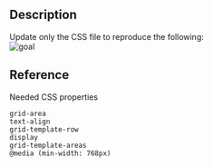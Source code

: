 ## Description

Update only the CSS file to reproduce the following:  
![goal](goal.gif)

## Reference

Needed CSS properties

```
grid-area
text-align
grid-template-row
display
grid-template-areas
@media (min-width: 768px)
```
